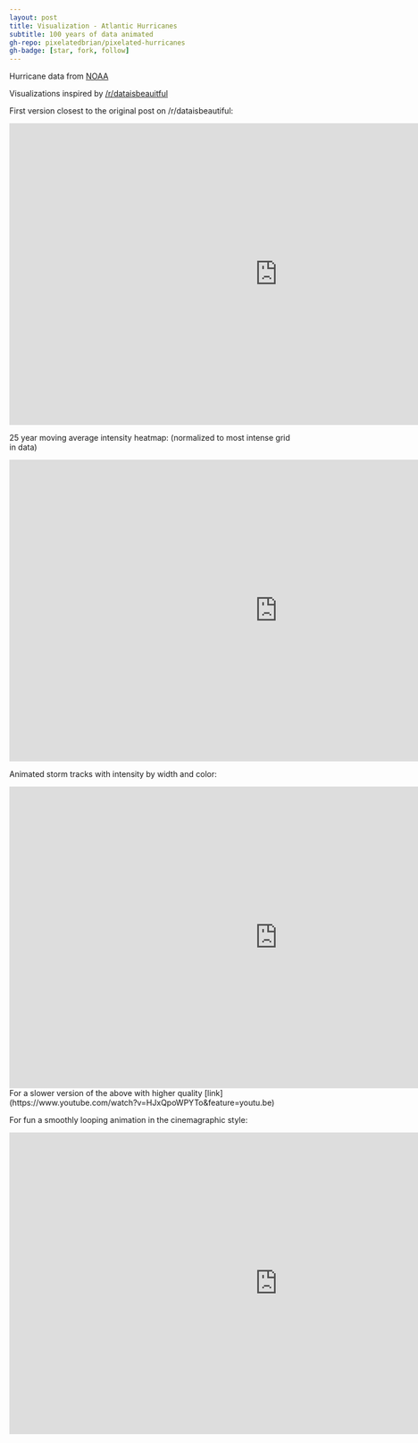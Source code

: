 ```yaml
---
layout: post
title: Visualization - Atlantic Hurricanes
subtitle: 100 years of data animated
gh-repo: pixelatedbrian/pixelated-hurricanes
gh-badge: [star, fork, follow]
---
```


Hurricane data from [NOAA](https://www.ncdc.noaa.gov/ibtracs/index.php?name=wmo-data)

Visualizations inspired by [/r/dataisbeauitful](https://www.reddit.com/r/dataisbeautiful/comments/6y0h2q/100_years_of_hurricane_paths_animated_oc/)

First version closest to the original post on /r/dataisbeautiful:
<iframe src='https://gfycat.com/ifr/SecondhandShrillHamster' frameborder='0' scrolling='no' allowfullscreen width='960' height='540'></iframe>

25 year moving average intensity heatmap: (normalized to most intense grid in data)
<iframe src='https://gfycat.com/ifr/MeatyShamelessHedgehog' frameborder='0' scrolling='no' allowfullscreen width='960' height='540'></iframe>

Animated storm tracks with intensity by width and color:
<iframe src='https://gfycat.com/ifr/AlarmedShoddyGordonsetter' frameborder='0' scrolling='no' allowfullscreen width='960' height='540'></iframe>
For a slower version of the above with higher quality [link](https://www.youtube.com/watch?v=HJxQpoWPYTo&feature=youtu.be)

For fun a smoothly looping animation in the cinemagraphic style:
<iframe src='https://gfycat.com/ifr/ExaltedGrossBoubou' frameborder='0' scrolling='no' allowfullscreen width='960' height='540'></iframe>



